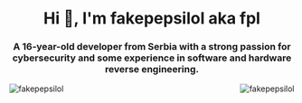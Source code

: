 <h1 align="center">Hi 👋, I'm fakepepsilol aka fpl</h1>
<h3 align="center">A 16-year-old developer from Serbia with a strong passion for cybersecurity and some experience in software and hardware reverse engineering.</h3>
<p><img align="left" src="https://github-readme-stats.vercel.app/api/top-langs?username=fakepepsilol&show_icons=true&locale=en&layout=compact" alt="fakepepsilol" /></p>
<p>&nbsp;<img align="right" src="https://github-readme-stats.vercel.app/api?username=fakepepsilol&show_icons=true&locale=en" alt="fakepepsilol" /></p>
